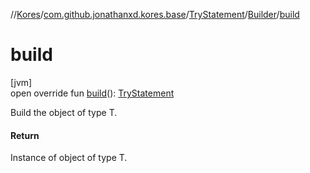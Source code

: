 //[Kores](../../../../index.md)/[com.github.jonathanxd.kores.base](../../index.md)/[TryStatement](../index.md)/[Builder](index.md)/[build](build.md)

# build

[jvm]\
open override fun [build](build.md)(): [TryStatement](../index.md)

Build the object of type T.

#### Return

Instance of object of type T.
